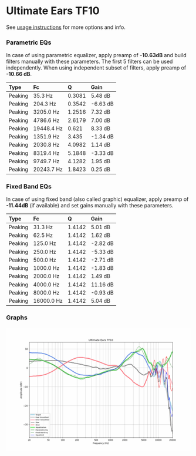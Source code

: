 # Ultimate Ears TF10
See [usage instructions](https://github.com/jaakkopasanen/AutoEq#usage) for more options and info.

### Parametric EQs
In case of using parametric equalizer, apply preamp of **-10.63dB** and build filters manually
with these parameters. The first 5 filters can be used independently.
When using independent subset of filters, apply preamp of **-10.66 dB**.

| Type    | Fc         |      Q | Gain     |
|:--------|:-----------|:-------|:---------|
| Peaking | 35.3 Hz    | 0.3081 | 5.48 dB  |
| Peaking | 204.3 Hz   | 0.3542 | -6.63 dB |
| Peaking | 3205.0 Hz  | 1.2516 | 7.32 dB  |
| Peaking | 4786.6 Hz  | 2.6179 | 7.00 dB  |
| Peaking | 19448.4 Hz | 0.621  | 8.33 dB  |
| Peaking | 1351.9 Hz  | 3.435  | -1.34 dB |
| Peaking | 2030.8 Hz  | 4.0982 | 1.14 dB  |
| Peaking | 8319.4 Hz  | 5.1848 | -3.33 dB |
| Peaking | 9749.7 Hz  | 4.1282 | 1.95 dB  |
| Peaking | 20243.7 Hz | 1.8423 | 0.25 dB  |

### Fixed Band EQs
In case of using fixed band (also called graphic) equalizer, apply preamp of **-11.44dB**
(if available) and set gains manually with these parameters.

| Type    | Fc         |      Q | Gain     |
|:--------|:-----------|:-------|:---------|
| Peaking | 31.3 Hz    | 1.4142 | 5.01 dB  |
| Peaking | 62.5 Hz    | 1.4142 | 1.62 dB  |
| Peaking | 125.0 Hz   | 1.4142 | -2.82 dB |
| Peaking | 250.0 Hz   | 1.4142 | -5.33 dB |
| Peaking | 500.0 Hz   | 1.4142 | -2.71 dB |
| Peaking | 1000.0 Hz  | 1.4142 | -1.83 dB |
| Peaking | 2000.0 Hz  | 1.4142 | 1.49 dB  |
| Peaking | 4000.0 Hz  | 1.4142 | 11.16 dB |
| Peaking | 8000.0 Hz  | 1.4142 | -0.93 dB |
| Peaking | 16000.0 Hz | 1.4142 | 5.04 dB  |

### Graphs
![](./Ultimate%20Ears%20TF10.png)